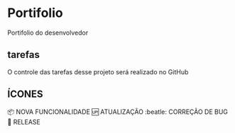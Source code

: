 # Portifolio
Portifolio do desenvolvedor

## tarefas

O controle das tarefas desse projeto será realizado no GitHub

## ÍCONES

:package: NOVA FUNCIONALIDADE
:up: ATUALIZAÇÃO
:beatle: CORREÇÃO DE BUG
:checkered_flag: RELEASE